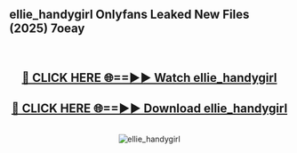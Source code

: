 <h2>ellie_handygirl Onlyfans Leaked New Files (2025) 7oeay</h2>
<br>
<div align="center">
<h2><a href="https://mediafiles.top/ellie_handygirl&ref=git" rel="nofollow">🔴 CLICK HERE 🌐==►► Watch ellie_handygirl</a></h2>
<h2><a href="https://mediafiles.top/ellie_handygirl&ref=git" rel="nofollow">🔴 CLICK HERE 🌐==►► Download ellie_handygirl</a></h2>
<br>
<a href="https://mediafiles.top/ellie_handygirl&ref=git" rel="nofollow" data-target="animated-image.originalLink"><img src="https://i.ibb.co.com/xMMVF88/686577567.gif" alt="ellie_handygirl" style="max-width: 100%; display: inline-block;" data-target="animated-image.originalImage"></a>
</div>
<br>
<br>